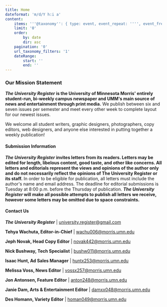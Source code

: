 ```yaml
---
title: Home
dateformat: 'm/d/Y h:i a'
content:
    items: '''@taxonomy'': { type: event, event_repeat: '''', event_freq: '''' }'
    limit: '0'
    order:
        by: date
        dir: asc
    pagination: '0'
    url_taxonomy_filters: '1'
    dateRange:
        start: ''
        end: ''
---
```


### Our Mission Statement

**_The University Register_ is the University of Minnesota Morris' entirely student-run, bi-weekly campus newspaper and UMM's main source of news and entertainment through print media.** We publish between six and seven issues per semester and meet every other week to complete layout for our newest issues.

We welcome all student writers, graphic designers, photographers, copy editors, web designers, and anyone else interested in putting together a weekly publication!

#### Submission Information

**_The University Register_ invites letters from its readers. Letters may be edited for length, libelous content, good taste, and other like concerns. All letters and editorials represent the views and opinions of the author only and do not necessarily reflect the opinions of The University Register or its staff.** In order to be eligible for publication, all letters must include the author's name and email address. The deadline for editorial submissions is Tuesday at 8:00 p.m. before the Thursday of publication. **_The University Register_ will make all possible attempts to publish all letters we receive, however some letters may be omitted due to space constraints.**


#### Contact Us

**_The University Register_**	|	university.register@gmail.com

**Tehya Wachuta, Editor-in-Chief**	|	wachu006@morris.umn.edu

**Jeph Novak, Head Copy Editor**	|	novak442@morris.umn.edu

**Nick Bushway, Tech Specialist**	|	bushw011@morris.umn.edu

**Isaac Hunt, Ad Sales Manager**	|	huntx253@morris.umn.edu

**Melissa Voss, News Editor**		|	vossx257@morris.umn.edu

**Jon Antonsen, Feature Editor**	|	anton248@morris.umn.edu

**Janie Dam, Arts & Entertainment Editor**	|	damxx048@morris.umn.edu

**Des Homann, Variety Editor**	|	homan049@morris.umn.edu


